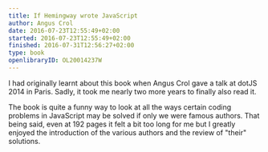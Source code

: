 ```yaml
---
title: If Hemingway wrote JavaScript
author: Angus Crol
date: 2016-07-23T12:55:49+02:00
started: 2016-07-23T12:55:49+02:00
finished: 2016-07-31T12:56:27+02:00
type: book
openlibraryID: OL20014237W
---
```


I had originally learnt about this book when Angus Crol gave a talk at dotJS
2014 in Paris. Sadly, it took me nearly two more years to finally also read it.

The book is quite a funny way to look at all the ways certain coding problems in
JavaScript may be solved if only we were famous authors. That being said, even
at 192 pages it felt a bit too long for me but I greatly enjoyed the
introduction of the various authors and the review of "their" solutions.
